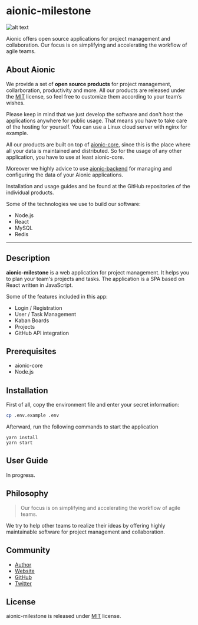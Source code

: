 # aionic-milestone

![alt text](https://avatars0.githubusercontent.com/u/42389304?s=100&v=4 'Aionic Logo')

Aionic offers open source applications for project management and collaboration. Our focus is on simplifying and accelerating the workflow of agile teams.

## About Aionic

We provide a set of **open source products** for project management, collarboration, productivity and more. All our products are released under the [MIT](https://opensource.org/licenses/MIT) license, so feel free to customize them according to your team’s wishes.

Please keep in mind that we just develop the software and don't host the applications anywhere for public usage. That means you have to take care of the hosting for yourself. You can use a Linux cloud server with nginx for example.

All our products are built on top of [aionic-core](https://github.com/aionic-org/aionic-core/), since this is the place where all your data is maintained and distributed. So for the usage of any other application, you have to use at least aionic-core.

Moreover we highly advice to use [aionic-backend](https://github.com/aionic-org/aionic-backend/) for managing and configuring the data of your Aionic applications.

Installation and usage guides and be found at the GitHub repositories of the individual products.

Some of the technologies we use to build our software:

- Node.js
- React
- MySQL
- Redis

---

## Description

**aionic-milestone** is a web application for project management. It helps you to plan your team's projects and tasks.
The application is a SPA based on React written in JavaScript.

Some of the features included in this app:

- Login / Registration
- User / Task Management
- Kaban Boards
- Projects
- GitHub API integration

## Prerequisites

- aionic-core
- Node.js

## Installation

First of all, copy the environment file and enter your secret information:

```bash
cp .env.example .env
```

Afterward, run the following commands to start the application

```
yarn install
yarn start
```

## User Guide

In progress.

## Philosophy

> Our focus is on simplifying and accelerating the workflow of agile teams.

We try to help other teams to realize their ideas by offering highly maintainable software for project management and collaboration.

## Community

- [Author](https://github.com/larswaechter)
- [Website](https://aionic.org)
- [GitHub](https://github.com/aionic-org)
- [Twitter](https://twitter.com/aionic_org)

## License

aionic-milestone is released under [MIT](https://github.com/aionic-org/aionic-milestone/blob/master/LICENSE) license.

